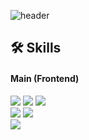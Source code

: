 ![header](https://capsule-render.vercel.app/api?type=waving&color=timeAuto&height=300&section=header&text=Welcome!&desc=Jiyeon's%20Github🍀%20&fontSize=70&descSize=40&fontColor=ffffff&fontAlignY=30)

<div>
  <h2>🛠️ Skills</h2>
  <h4>Main (Frontend)</h4>
  <img src="https://img.shields.io/badge/javascript-F7DF1E?style=for-the-badge&logo=JavaScript&logoColor=white" />
  <img src="https://img.shields.io/badge/html-E34F26?style=for-the-badge&logo=HTML5&logoColor=white" />
  <img src="https://img.shields.io/badge/css-1572B6?style=for-the-badge&logo=CSS3&logoColor=white" />
  <br>
  <img src="https://img.shields.io/badge/react-61DAFB?style=for-the-badge&logo=React&logoColor=white" />
  <img src="https://img.shields.io/badge/typescript-3178C6?style=for-the-badge&logo=TypeScript&logoColor=white" />
  <br>
  <img src="https://img.shields.io/badge/styled%20components-DB7093?style=for-the-badge&logo=styled-components&logoColor=white" />
</div>
